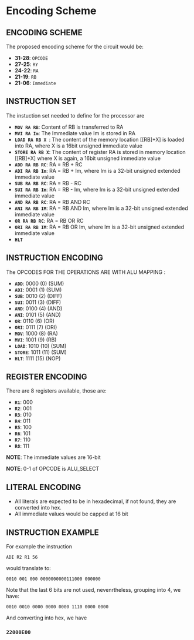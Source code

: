 # Encoding Scheme

## ENCODING SCHEME

The proposed encoding scheme for the circuit would be:

- **31-28**: `OPCODE`
- **27-25**: `RY`
- **24-22**: `RA`
- **21-19**: `RB`
- **21-06**: `Immediate`

## INSTRUCTION SET

The instuction set needed to define for the processor are

- **`MOV RA RB`**: Content of RB is transferred to RA
- **`MVI RA Im`**: The Immediate value Im is stored in RA
- **`LOAD RA RB X `**: The content of the memory location [[RB]+X] is loaded into RA, where X is a 16bit unsigned immediate value
- **`STORE RA RB X`**: The content of register RA is stored in memory location [[RB]+X] where X is again, a 16bit unsigned immediate value
- **`ADD RA RB RC`**: RA = RB + RC
- **`ADI RA RB Im`**: RA = RB + Im, where Im is a 32-bit unsigned extended immediate value
- **`SUB RA RB RC`**: RA = RB - RC
- **`SUI RA RB Im`**: RA = RB - Im, where Im is a 32-bit unsigned extended immediate value
- **`AND RA RB RC`**: RA = RB AND RC
- **`ANI RA RB IM`**: RA = RB AND Im, where Im is a 32-bit unsigned extended immediate value
- **`OR RA RB RC`**: RA = RB OR RC
- **`ORI RA RB IM`**: RA = RB OR Im, where Im is a 32-bit unsigned extended immediate value
- **`HLT`**

## INSTRUCTION ENCODING

The OPCODES FOR THE OPERATIONS ARE WITH ALU MAPPING :
- **`ADD`**: 0000 (0) (SUM)
- **`ADI`**: 0001 (1) (SUM)
- **`SUB`**: 0010 (2) (DIFF)
- **`SUI`**: 0011 (3) (DIFF)
- **`AND`**: 0100 (4) (AND)
- **`ANI`**: 0101 (5) (AND)
- **`OR`**: 0110 (6) (OR)
- **`ORI`**: 0111 (7) (ORI)
- **`MOV`**: 1000 (8) (RA)
- **`MVI`**: 1001 (9) (RB)
- **`LOAD`**: 1010 (10) (SUM)
- **`STORE`**: 1011 (11) (SUM)
- **`HLT`**: 1111 (15) (NOP)

## REGISTER ENCODING

There are 8 registers available, those are:
- **`R1`**: 000
- **`R2`**: 001
- **`R3`**: 010
- **`R4`**: 011
- **`R5`**: 100
- **`R6`**: 101
- **`R7`**: 110
- **`R8`**: 111


**NOTE**: The immediate values are 16-bit

**NOTE**: 0-1 of OPCODE is ALU_SELECT

## LITERAL ENCODING

- All literals are expected to be in hexadecimal, if not found, they are converted into hex.
- All immediate values would be capped at 16 bit


## INSTRUCTION EXAMPLE

For example the instruction

`ADI R2 R1 56`

would translate to:

 ` 0010 001 000 0000000000111000 000000 `
 
 Note that the last 6 bits are not used, nevenrtheless, grouping into 4, we have:
 
 ` 0010 0010 0000 0000 0000 1110 0000 0000 `
 
 And converting into hex, we have
 
 ### `22000E00`
